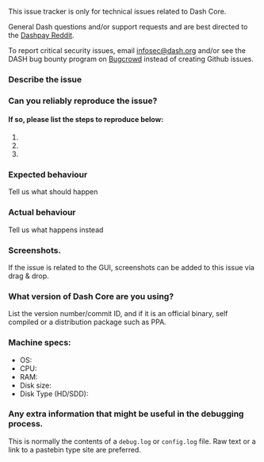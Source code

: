<!--- Remove sections that do not apply -->

This issue tracker is only for technical issues related to Dash Core.

General Dash questions and/or support requests and are best directed to the [Dashpay Reddit](https://www.reddit.com/r/dashpay/).

To report critical security issues, email infosec@dash.org and/or see the DASH bug bounty program on [Bugcrowd](https://bugcrowd.com/amerodigitalcash) instead of creating Github issues.

### Describe the issue

### Can you reliably reproduce the issue?
#### If so, please list the steps to reproduce below:
1.
2.
3.

### Expected behaviour
Tell us what should happen

### Actual behaviour
Tell us what happens instead

### Screenshots.
If the issue is related to the GUI, screenshots can be added to this issue via drag & drop.

### What version of Dash Core are you using?
List the version number/commit ID, and if it is an official binary, self compiled or a distribution package such as PPA.

### Machine specs:
- OS:
- CPU:
- RAM:
- Disk size:
- Disk Type (HD/SDD):

### Any extra information that might be useful in the debugging process.
This is normally the contents of a `debug.log` or `config.log` file. Raw text or a link to a pastebin type site are preferred.
